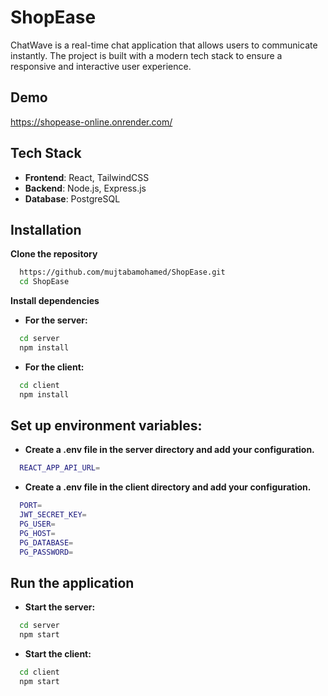 <!--![Sign up](https://i.postimg.cc/c19dsbFZ/Chat-Logo.png)-->
# ShopEase

ChatWave is a real-time chat application that allows users to communicate instantly. The project is built with a modern tech stack to ensure a responsive and interactive user experience.

## Demo

https://shopease-online.onrender.com/


<!--## Screenshots

![Sign up](https://i.postimg.cc/5yqdTGtW/Pic-1.png)
![Sign in](https://i.postimg.cc/DfqTSWPp/Pic-2.png)
![Chat](https://i.postimg.cc/28rfhzHk/Pic-3.png)-->

## Tech Stack

- **Frontend**: React, TailwindCSS
- **Backend**: Node.js, Express.js
- **Database**: PostgreSQL


## Installation

**Clone the repository**
```bash
  https://github.com/mujtabamohamed/ShopEase.git
  cd ShopEase
```

**Install dependencies**
- **For the server:**
```bash
  cd server
  npm install

```
- **For the client:**
```bash
  cd client
  npm install
```

## Set up environment variables:

- **Create a .env file in the server directory and add your configuration.**
```bash
  REACT_APP_API_URL=
```

- **Create a .env file in the client directory and add your configuration.**
```bash
  PORT=
  JWT_SECRET_KEY=
  PG_USER=
  PG_HOST=
  PG_DATABASE=
  PG_PASSWORD=

```

## Run the application

- **Start the server:**
```bash
  cd server
  npm start
```

- **Start the client:**
```bash
  cd client
  npm start
```
